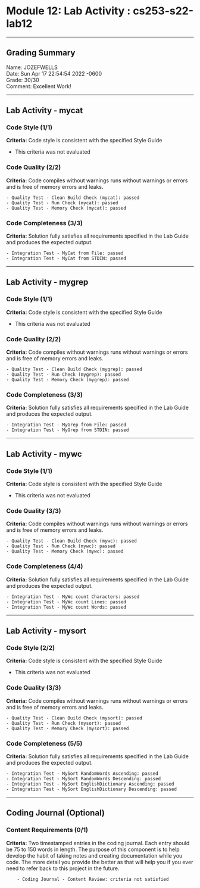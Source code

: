 # Module 12: Lab Activity : cs253-s22-lab12  

---

## Grading Summary  
Name: JOZEFWELLS  
Date: Sun Apr 17 22:54:54 2022 -0600  
Grade: 30/30  
Comment: Excellent Work!  

---

## Lab Activity - mycat  
### Code Style (1/1)  
**Criteria:**  Code style is consistent with the specified Style Guide  

- This criteria was not evaluated

### Code Quality (2/2)  
**Criteria:**  Code compiles without warnings runs without warnings or errors and is free of memory errors and leaks.  
```
- Quality Test - Clean Build Check (mycat): passed 
- Quality Test - Run Check (mycat): passed 
- Quality Test - Memory Check (mycat): passed 
```
### Code Completeness (3/3)  
**Criteria:**  Solution fully satisfies all requirements specified in the Lab Guide and produces the expected output.  
```
- Integration Test - MyCat from File: passed 
- Integration Test - MyCat from STDIN: passed 
```

---

## Lab Activity - mygrep  
### Code Style (1/1)  
**Criteria:**  Code style is consistent with the specified Style Guide  

- This criteria was not evaluated

### Code Quality (2/2)  
**Criteria:**  Code compiles without warnings runs without warnings or errors and is free of memory errors and leaks.  
```
- Quality Test - Clean Build Check (mygrep): passed 
- Quality Test - Run Check (mygrep): passed 
- Quality Test - Memory Check (mygrep): passed 
```
### Code Completeness (3/3)  
**Criteria:**  Solution fully satisfies all requirements specified in the Lab Guide and produces the expected output.  
```
- Integration Test - MyGrep from File: passed 
- Integration Test - MyGrep from STDIN: passed 
```

---

## Lab Activity - mywc  
### Code Style (1/1)  
**Criteria:**  Code style is consistent with the specified Style Guide  

- This criteria was not evaluated

### Code Quality (3/3)  
**Criteria:**  Code compiles without warnings runs without warnings or errors and is free of memory errors and leaks.  
```
- Quality Test - Clean Build Check (mywc): passed 
- Quality Test - Run Check (mywc): passed 
- Quality Test - Memory Check (mywc): passed 
```
### Code Completeness (4/4)  
**Criteria:**  Solution fully satisfies all requirements specified in the Lab Guide and produces the expected output.  
```
- Integration Test - MyWc count Characters: passed 
- Integration Test - MyWc count Lines: passed 
- Integration Test - MyWc count Words: passed 
```

---

## Lab Activity - mysort  
### Code Style (2/2)  
**Criteria:**  Code style is consistent with the specified Style Guide  

- This criteria was not evaluated

### Code Quality (3/3)  
**Criteria:**  Code compiles without warnings runs without warnings or errors and is free of memory errors and leaks.  
```
- Quality Test - Clean Build Check (mysort): passed 
- Quality Test - Run Check (mysort): passed 
- Quality Test - Memory Check (mysort): passed 
```
### Code Completeness (5/5)  
**Criteria:**  Solution fully satisfies all requirements specified in the Lab Guide and produces the expected output.  
```
- Integration Test - MySort RandomWords Ascending: passed 
- Integration Test - MySort RandomWords Descending: passed 
- Integration Test - MySort EnglishDictionary Ascending: passed 
- Integration Test - MySort EnglishDictionary Descending: passed 
```

---

## Coding Journal (Optional)  
### Content Requirements (0/1)  
**Criteria:**  Two timestamped entries in the coding journal. Each entry should be 75 to 150 words in length. The purpose of this component is to help develop the habit of taking notes and creating documentation while you code. The more detail you provide the better as that will help you if you ever need to refer back to this project in the future.     
```
    - Coding Journal - Content Review: criteria not satisfied 
```
